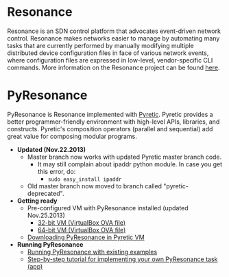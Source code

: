 Resonance
===========

Resonance is an SDN control platform that advocates event-driven network control. Resonance makes networks easier to manage by automating many tasks that are currently performed by manually modifying multiple distributed device configuration files in face of various network events, where configuration files are expressed in low-level, vendor-specific CLI commands. More information on the Resonance project can be found [here](http://resonance.noise.gatech.edu/).


PyResonance
===========

PyResonance is Resonance implemented with [Pyretic](http://frenetic-lang.org/pyretic/). Pyretic provides a better programmer-friendly environment with high-level APIs, libraries, and constructs. Pyretic's composition operators (parallel and sequential) add great value for composing modular programs. 
  - **Updated (Nov.22.2013)**
    - Master branch now works with updated Pyretic master branch code.
      - It may still complain about ipaddr python module. In case you get this error, do:
        - ``sudo easy_install ipaddr``
    - Old master branch now moved to branch called "pyretic-deprecated".
  - **Getting ready**
    - Pre-configured VM with PyResonance installed (updated Nov.25.2013)
      - [32-bit VM (VirtualBox OVA file)](http://resonance.noise.gatech.edu/data/PyResonance_0.2.0_32bit.ova)
      - [64-bit VM (VirtualBox OVA file)](http://resonance.noise.gatech.edu/data/PyResonance_0.2.0_64bit.ova)
    - [Downloading PyResonance in Pyretic VM](https://github.com/Resonance-SDN/pyresonance/wiki/Downloading-PyResonance-Module-in-Pyretic-VM)
  - **Running PyResonance**
    - [Running PyResonance with existing examples](https://github.com/Resonance-SDN/pyresonance/wiki/Running-PyResonance)
    - [Step-by-step tutorial for implementing your own PyResonance task (app)](https://github.com/Resonance-SDN/pyresonance/wiki/How-to-write-a-PyResonance-Task:-Step-by-step-tutorial)
